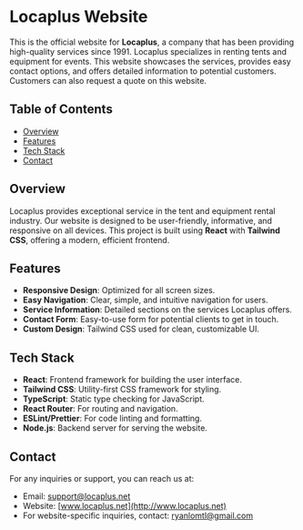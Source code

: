 # Locaplus Website

This is the official website for **Locaplus**, a company that has been providing high-quality services since 1991. Locaplus specializes in renting tents and equipment for events. This website showcases the services, provides easy contact options, and offers detailed information to potential customers. Customers can also request a quote on this website.

## Table of Contents

- [Overview](#overview)
- [Features](#features)
- [Tech Stack](#tech-stack)
- [Contact](#contact)

## Overview

Locaplus provides exceptional service in the tent and equipment rental industry. Our website is designed to be user-friendly, informative, and responsive on all devices. This project is built using **React** with **Tailwind CSS**, offering a modern, efficient frontend.

## Features

- **Responsive Design**: Optimized for all screen sizes.
- **Easy Navigation**: Clear, simple, and intuitive navigation for users.
- **Service Information**: Detailed sections on the services Locaplus offers.
- **Contact Form**: Easy-to-use form for potential clients to get in touch.
- **Custom Design**: Tailwind CSS used for clean, customizable UI.

## Tech Stack

- **React**: Frontend framework for building the user interface.
- **Tailwind CSS**: Utility-first CSS framework for styling.
- **TypeScript**: Static type checking for JavaScript.
- **React Router**: For routing and navigation.
- **ESLint/Prettier**: For code linting and formatting.
- **Node.js**: Backend server for serving the website.

## Contact

For any inquiries or support, you can reach us at:

- Email: support@locaplus.net
- Website: [www.locaplus.net](http://www.locaplus.net)
- For website-specific inquiries, contact: ryanlomtl@gmail.com
